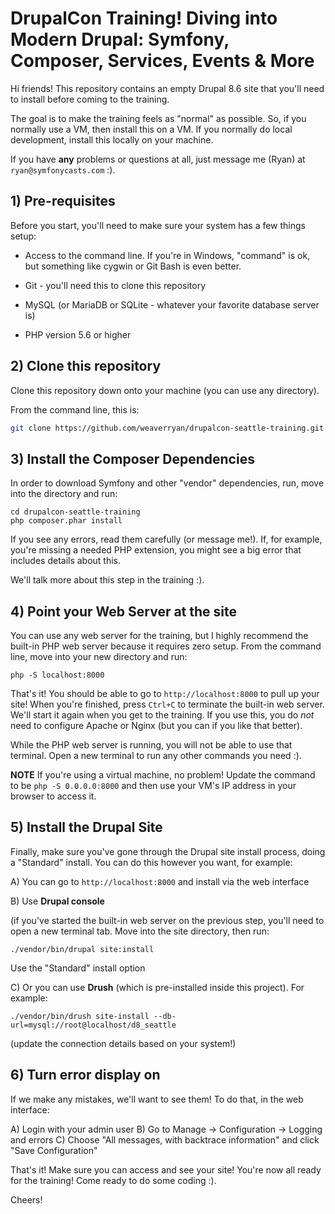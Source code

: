 # DrupalCon Training! Diving into Modern Drupal: Symfony, Composer, Services, Events & More

Hi friends! This repository contains an empty Drupal 8.6 site that you'll
need to install before coming to the training.

The goal is to make the training feels as "normal" as possible. So,
if you normally use a VM, then install this on a VM. If you normally
do local development, install this locally on your machine.

If you have **any** problems or questions at all, just message
me (Ryan) at ``ryan@symfonycasts.com`` :).

## 1) Pre-requisites

Before you start, you'll need to make sure your system has a few
things setup:

* Access to the command line. If you're in Windows, "command" is
    ok, but something like cygwin or Git Bash is even better.

* Git - you'll need this to clone this repository

* MySQL (or MariaDB or SQLite - whatever your favorite database server is)

* PHP version 5.6 or higher

## 2) Clone this repository

Clone this repository down onto your machine (you can use any directory).

From the command line, this is:

```bash
git clone https://github.com/weaverryan/drupalcon-seattle-training.git
```

## 3) Install the Composer Dependencies

In order to download Symfony and other "vendor" dependencies, run,
move into the directory and run:

```
cd drupalcon-seattle-training
php composer.phar install
```

If you see any errors, read them carefully (or message me!).
If, for example, you're missing a needed PHP extension, you
might see a big error that includes details about this.

We'll talk more about this step in the training :).

## 4) Point your Web Server at the site

You can use any web server for the training, but I highly recommend
the built-in PHP web server because it requires zero setup. From
the command line, move into your new directory and run:

```
php -S localhost:8000
```

That's it! You should be able to go to ``http://localhost:8000``
to pull up your site! When you're finished, press `Ctrl+C` to
terminate the built-in web server. We'll start it again when
you get to the training. If you use this, you do *not* need to
configure Apache or Nginx (but you can if you like that better).

While the PHP web server is running, you will not be able to use
that terminal. Open a new terminal to run any other commands you
need :).

**NOTE** If you're using a virtual machine, no problem! Update the
command to be `php -S 0.0.0.0:8000` and then use your VM's IP address
in your browser to access it.

## 5) Install the Drupal Site

Finally, make sure you've gone through the Drupal site install
process, doing a "Standard" install. You can do this however you want, for example:

A) You can go to `http://localhost:8000` and install via the web interface

B) Use **Drupal console**

(if you've started the built-in web server on the previous step, you'll need
to open a new terminal tab. Move into the site directory, then run:

```
./vendor/bin/drupal site:install
```

Use the "Standard" install option

C) Or you can use **Drush** (which is pre-installed inside this project). For example:

```
./vendor/bin/drush site-install --db-url=mysql://root@localhost/d8_seattle
```

(update the connection details based on your system!)

## 6) Turn error display on

If we make any mistakes, we'll want to see them! To do that, in
the web interface:

A) Login with your admin user
B) Go to Manage -> Configuration -> Logging and errors
C) Choose "All messages, with backtrace information" and click "Save Configuration"

That's it! Make sure you can access and see your site! You're
now all ready for the training! Come ready to do some coding :).

Cheers!
